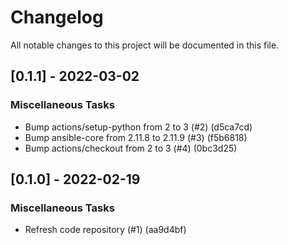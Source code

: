 # Changelog
All notable changes to this project will be documented in this file.

## [0.1.1] - 2022-03-02

### Miscellaneous Tasks

- Bump actions/setup-python from 2 to 3 (#2) (d5ca7cd)
- Bump ansible-core from 2.11.8 to 2.11.9 (#3) (f5b6818)
- Bump actions/checkout from 2 to 3 (#4) (0bc3d25)

## [0.1.0] - 2022-02-19

### Miscellaneous Tasks

- Refresh code repository (#1) (aa9d4bf)

<!-- generated by git-cliff -->
